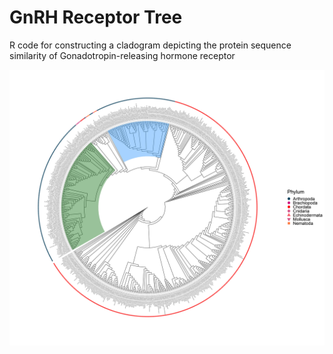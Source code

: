 # GnRH Receptor Tree
R code for constructing a cladogram depicting the protein sequence similarity of Gonadotropin-releasing hormone receptor


![Protein Sequence Similarity of Gonadotropin-Releasing Hormone Receptors](https://github.com/JakeSaunders/GnRHRtree/blob/main/GnRHReceptor.tree.jpg)

